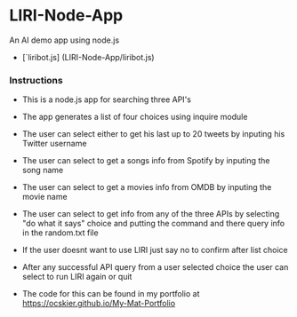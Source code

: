 # LIRI-Node-App
An AI demo app using node.js


* [`liribot.js] (LIRI-Node-App/liribot.js)

### Instructions

* This is a node.js app for searching three API's

* The app generates a list of four choices using inquire module

* The user can select either to get his last up to 20 tweets by inputing his Twitter      username
   
* The user can select to get a songs info from Spotify by inputing the song name

* The user can select to get a movies info from OMDB by inputing the movie name

* The user can select to get info from any of the three APIs by selecting "do what it     says" choice and putting the command and there query info in the random.txt file

* If the user doesnt want to use LIRI just say no to confirm after list choice

* After any successful API query from a user selected choice the user can select to run LIRI again or quit

* The code for this can be found in my portfolio at                                       https://ocskier.github.io/My-Mat-Portfolio
